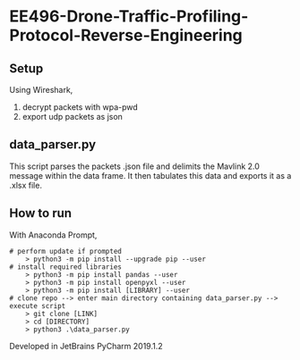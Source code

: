 # EE496-Drone-Traffic-Profiling-Protocol-Reverse-Engineering

## Setup
Using Wireshark,
1. decrypt packets with wpa-pwd
2. export udp packets as json


## data_parser.py
This script parses the packets .json file and delimits the Mavlink 2.0 message within the data frame. It then tabulates this data and exports it as a .xlsx file.
 
## How to run
With Anaconda Prompt,

```
# perform update if prompted
    > python3 -m pip install --upgrade pip --user
# install required libraries
    > python3 -m pip install pandas --user
    > python3 -m pip install openpyxl --user
    > python3 -m pip install [LIBRARY] --user
# clone repo --> enter main directory containing data_parser.py --> execute script
    > git clone [LINK]
    > cd [DIRECTORY]
    > python3 .\data_parser.py
``` 


Developed in JetBrains PyCharm 2019.1.2
